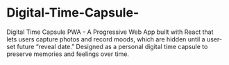 # Digital-Time-Capsule-
Digital Time Capsule PWA - A Progressive Web App built with React that lets users capture photos and record moods, which are hidden until a user-set future “reveal date.” Designed as a personal digital time capsule to preserve memories and feelings over time.
